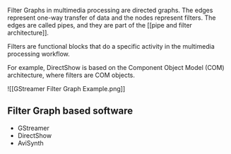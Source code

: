 Filter Graphs in multimedia processing are directed graphs. The edges represent one-way transfer of data and the nodes represent filters. The edges are called pipes, and they are part of the [[pipe and filter architecture]].

Filters are functional blocks that do a specific activity in the multimedia processing workflow.

For example, DirectShow is based on the Component Object Model (COM) architecture, where filters are COM objects.

![[GStreamer Filter Graph Example.png]]

## Filter Graph based software
- GStreamer
- DirectShow
- AviSynth